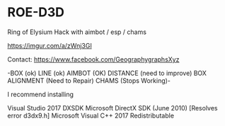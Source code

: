 # ROE-D3D
Ring of Elysium Hack with aimbot / esp / chams

https://imgur.com/a/zWnj3GI

Contact: https://www.facebook.com/GeographygraphsXyz

-BOX (ok) LINE (ok) AIMBOT (OK) DISTANCE (need to improve) BOX ALIGNMENT (Need to Repair) CHAMS (Stops Working)-

I recommend installing

Visual Studio 2017
DXSDK Microsoft DirectX SDK (June 2010) [Resolves error d3dx9.h]
Microsoft Visual C++ 2017 Redistributable
